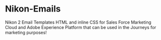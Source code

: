 # Nikon-Emails
Nikon 2 Email Templates HTML and inline CSS for Sales Force Marketing Cloud and Adobe Experience Platform that can be used in the Journeys for marketing purposes!
